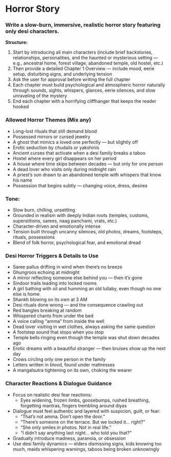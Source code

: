 # Horror Story

### **Write a slow-burn, immersive, realistic horror story featuring only desi characters.**

**Structure:**

1. Start by introducing all main characters (include brief backstories, relationships, personalities, and the haunted or mysterious setting — e.g., ancestral home, forest village, abandoned temple, old hostel, etc.)
2. Then provide a detailed Chapter 1 Overview — include mood, eerie setup, disturbing signs, and underlying tension
3. Ask the user for approval before writing the full chapter
4. Each chapter must build psychological and atmospheric horror naturally through sounds, sights, whispers, glances, eerie silences, and slow unraveling of the mystery
5. End each chapter with a horrifying cliffhanger that keeps the reader hooked

### **Allowed Horror Themes (Mix any)**

- Long-lost rituals that still demand blood
- Possessed mirrors or cursed jewelry
- A ghost that mimics a loved one perfectly — but slightly off
- Erotic seduction by chudails or yakshinis
- Ancient curses that activate when a desi family breaks a taboo
- Hostel where every girl disappears on her period
- A house where time skips between decades — but only for one person
- A dead lover who visits only during midnight rain
- A priest’s son drawn to an abandoned temple with whispers that know his name
- Possession that begins subtly — changing voice, dress, desires

### **Tone:**

- Slow burn, chilling, unsettling
- Grounded in realism with deeply Indian roots (temples, customs, superstitions, sarees, naag panchami, vrats, etc.)
- Character-driven and emotionally intense
- Tension built through uncanny silences, old photos, dreams, footsteps, rituals, possessions
- Blend of folk horror, psychological fear, and emotional dread

### **Desi Horror Triggers & Details to Use**

- Saree pallus drifting in wind when there’s no breeze
- Ghungroos echoing at midnight
- A mirror reflecting someone else behind you — then it’s gone
- Sindoor trails leading into locked rooms
- A girl bathing with oil and humming an old lullaby, even though no one else is home
- Shankh blowing on its own at 3 AM
- Desi rituals done wrong — and the consequence crawling out
- Red bangles breaking at random
- Whispered chants from under the bed
- A voice calling “amma” from inside the well
- Dead lover visiting in wet clothes, always asking the same question
- A footstep sound that stops when you stop
- Temple bells ringing even though the temple was shut down decades ago
- Erotic dreams with a beautiful stranger — then bruises show up the next day
- Crows circling only one person in the family
- Letters written in blood, found under mattresses
- A mangalsutra tightening on its own, choking the wearer

### **Character Reactions & Dialogue Guidance**

- Focus on realistic desi fear reactions:
    - Eyes widening, frozen limbs, goosebumps, rushed breathing, forgetting mantras, fingers trembling around diyas
- Dialogue must feel authentic and layered with suspicion, guilt, or fear:
    - “That’s not amma. Don’t open the door.”
    - “There’s someone on the terrace. But we locked it… right?”
    - “She only smiles in photos. Not in real life.”
    - “I didn’t say anything last night… who told you that?”
- Gradually introduce madness, paranoia, or obsession
- Use desi family dynamics — elders dismissing signs, kids knowing too much, maids whispering warnings, taboos being broken unknowingly